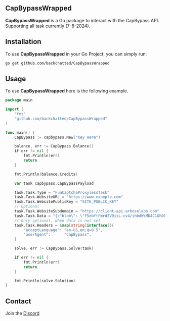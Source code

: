 ## CapBypassWrapped

**CapBypassWrapped** is a Go package to interact with the CapBypass API. Supporting all task currently (7-8-2024).

## Installation
To use **CapBypassWrapped** in your Go Project, you can simply run:

```bash
go get github.com/backchatted/CapBypassWrapped
```

## Usage
To use **CapBypassWrapped** here is the following example.

```go
package main

import (
	"fmt"
	"github.com/backchatted/CapBypassWrapped"
)

func main() {
	CapBypass := capbypass.New("Key Here")

	balance, err := CapBypass.Balance()
	if err != nil {
		fmt.Println(err)
		return
	}

	fmt.Println(balance.Credits)

	var task capbypass.CapBypassPayload

	task.Task.Type = "FunCaptchaProxylessTask"
	task.Task.WebsiteURL = "https://www.example.com"
	task.Task.WebsitePublicKey = "SITE_PUBLIC_KEY"
	// Optional
	task.Task.WebsiteSubdomain = "https://client-api.arkoselabs.com"
	task.Task.Data = "{\"blob\": \"F5ebftFmrdZV9isL.cv4/ihbdWsMD4C1GhDkXD1f72AV4f1Rkhk1QMcNmOeM3XGS7EO8M1CBUmhsFirfsPdmbEtq/cplAQQEbIOo01KI0dq9kyqq0ZqBjUI+7W4L8ePOIxDqLr/Rk/eQLt95+0vos1TFDijvhRLc5YYTK3C4l436NKctdkrBhULF1mJleNUevF6oTxZPpm/A+DQYLPbT+37fwMgreXI5D8KGC2eaEdIXS32EfT39KSO/HJblN9tAVqpqRJRm1laijQfDvjWZq2Dtkfmjo/fnCI8kJoN63fSMtzlgWkmxO/wNkYVSR2RYu1+xCullLzZ9VPuqxst1wq44CK8GDrTL5BQ6y+1XEJrLIwpnBM/9KJl/GY6By9wax9YKn1Hqjl8TET+L4KP3GgScMotuZNKRjE8rDO1eeyCXH07BmzIG5ANDPc7iPw0HsvwTYjCWyDBE8+p1XepTcLRsm6Tv8+fpWjkRGNggv3EA=\""
	// Only optional, when data is not set
	task.Task.Headers = &map[string]interface{}{
		"acceptLanguage": "en-US,en;q=0.5",
		"userAgent":      "CapBypass",
	}

	solve, err := CapBypass.Solve(task)

	if err != nil {
		fmt.Println(err)
		return
	}

	fmt.Println(solve.Solution)
}

```

## Contact
Join the [Discord](https://discord.gg/capbypass)
